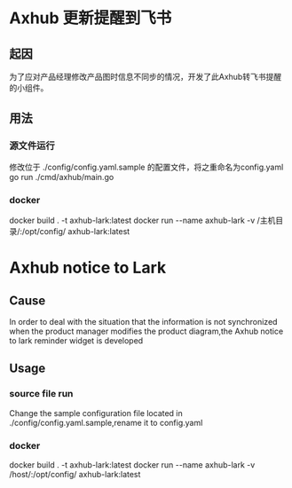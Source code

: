 # Axhub 更新提醒到飞书
## 起因  
为了应对产品经理修改产品图时信息不同步的情况，开发了此Axhub转飞书提醒的小组件。
## 用法
### 源文件运行
修改位于 ./config/config.yaml.sample 的配置文件，将之重命名为config.yaml
go run ./cmd/axhub/main.go
### docker
docker build . -t axhub-lark:latest
docker run --name axhub-lark -v /主机目录/:/opt/config/ axhub-lark:latest

# Axhub notice to Lark
## Cause
In order to deal with the situation that the information is not synchronized when the product manager modifies the product diagram,the Axhub notice to lark reminder widget is developed
## Usage
### source file run
Change the sample configuration file located in ./config/config.yaml.sample,rename it to config.yaml
### docker
docker build . -t axhub-lark:latest
docker run --name axhub-lark -v /host/:/opt/config/ axhub-lark:latest